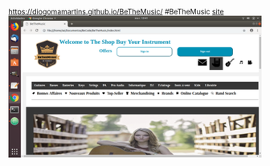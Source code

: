  https://diogomamartins.github.io/BeTheMusic/
#BeTheMusic
[site]("https://diogomamartins.github.io/BeTheMusic/")
![Header](imagesReadme/first.png)


